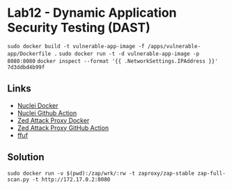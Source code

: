 # Lab12 - Dynamic Application Security Testing (DAST)

`sudo docker build -t vulnerable-app-image -f /apps/vulnerable-app/Dockerfile .`
`sudo docker run -t -d vulnerable-app-image -p 8080:8080`
`docker inspect --format '{{ .NetworkSettings.IPAddress }}' 7d3ddbd4b99f`

## Links

- [Nuclei Docker](https://projectdiscovery.io/blog/how-to-run-nuclei-other-projectdiscovery-tools-in-docker)
- [Nuclei Github Action](https://github.com/projectdiscovery/nuclei-action)
- [Zed Attack Proxy Docker](https://www.zaproxy.org/docs/docker/about/)
- [Zed Attack Proxy GitHub Action](https://github.com/marketplace/actions/zap-full-scan)
- [ffuf](https://github.com/ffuf/ffuf)

## Solution

`sudo docker run -v $(pwd):/zap/wrk/:rw -t zaproxy/zap-stable zap-full-scan.py -t http://172.17.0.2:8080`
